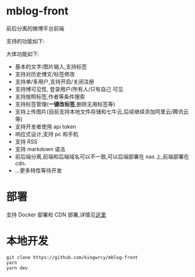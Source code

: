# mblog-front

前后分离的微博平台前端

支持的功能如下:

大体功能如下:

- 基本的文字/图片输入,支持标签
- 支持对历史博文/标签修改
- 支持单/多用户,支持开启/关闭注册
- 支持博可见性, 登录用户/所有人/只有自己 可见
- 支持按照标签,作者等条件搜索
- 支持标签管理(**一键改标签**,删除无用标签等)
- 支持上传图片(目前支持本地文件存储和七牛云,后续继续添加阿里云/腾讯云等)
- 支持开发者使用 api token
- 响应式设计,支持 pc 和手机
- 支持 RSS
- 支持 markdown 语法
- 前后端分离,前端和后端域名可以不一致,可以后端部署在 nas 上,前端部署在 cdn.
- ...更多特性等待开发

# 部署

支持 Docker 部署和 CDN 部署,详情见[这里](https://github.com/kingwrcy/mblog-backend)

# 本地开发

```
git clone https://github.com/kingwrcy/mblog-front
yarn
yarn dev
```
